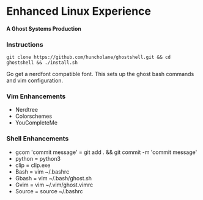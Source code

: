 # Enhanced Linux Experience
#### A Ghost Systems Production

### Instructions
```
git clone https://github.com/huncholane/ghostshell.git && cd ghostshell && ./install.sh
```
Go get a nerdfont compatible font.
This sets up the ghost bash commands and vim configuration.

### Vim Enhancements
- Nerdtree
- Colorschemes
- YouCompleteMe

### Shell Enhancements
- gcom 'commit message' = git add . && git commit -m 'commit message'
- python = python3
- clip = clip.exe
- Bash = vim ~/.bashrc
- Gbash = vim ~/.bash/ghost.sh
- Gvim = vim ~/.vim/ghost.vimrc
- Source = source ~/.bashrc
